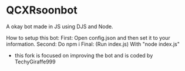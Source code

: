 # QCXRsoonbot
A okay bot made in JS using DJS and Node.


How to setup this bot:
First: Open config.json and then set it to your information. 
Second: Do npm i
Final: (Run index.js) With "node index.js"

- this fork is focused on improving the bot and is coded by TechyGiraffe999
